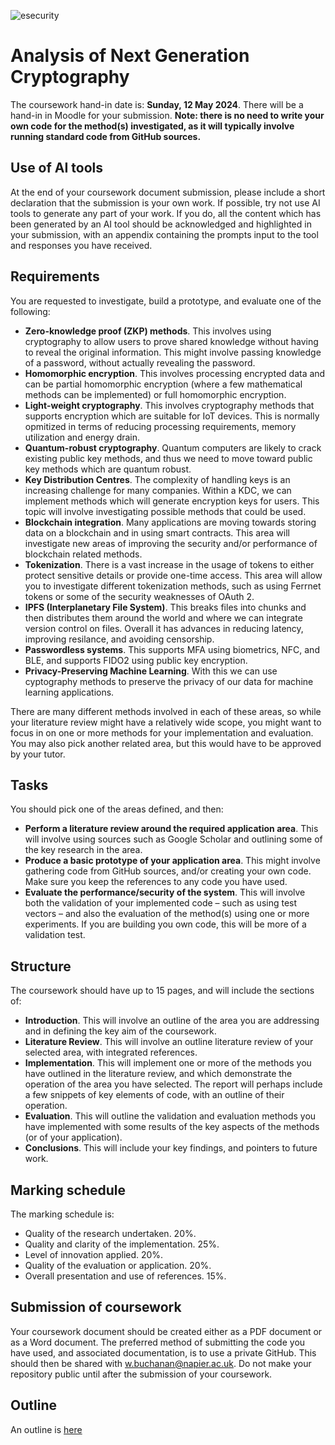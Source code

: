 ![esecurity](https://raw.githubusercontent.com/billbuchanan/esecurity/master/z_associated/esecurity_graphics.jpg)

# Analysis of Next Generation Cryptography
The coursework hand-in date is: **Sunday, 12 May 2024**. There will be a hand-in in Moodle for your submission. **Note: there is no need to write your own code for the method(s) investigated, as it will typically involve running standard code from GitHub sources.**
## Use of AI tools
At the end of your coursework document submission, please include a short declaration that the submission is your own work. If possible, try not use AI tools to generate any part of your work. If you do, all the content which has been generated by an AI tool should be acknowledged and highlighted in your submission, with an appendix containing the prompts input to the tool and responses you have received.  


## Requirements

You are requested to investigate, build a prototype, and evaluate one of the following:

* **Zero-knowledge proof (ZKP) methods**. This involves using cryptography to allow users to prove shared knowledge without having to reveal the original information. This might involve passing knowledge of a password, without actually revealing the password.
* **Homomorphic encryption**. This involves processing encrypted data and can be partial homomorphic encryption (where a few mathematical methods can be implemented) or full homomorphic encryption.
* **Light-weight cryptography**. This involves cryptography methods that supports encryption which are suitable for IoT devices. This is normally opmitized in terms of reducing processing requirements, memory utilization and energy drain.
* **Quantum-robust cryptography**. Quantum computers are likely to crack existing public key methods, and thus we need to move toward public key methods which are quantum robust.
* **Key Distribution Centres**. The complexity of handling keys is an increasing challenge for many companies. Within a KDC, we can implement methods which will generate encryption keys for users. This topic will involve investigating possible methods that could be used.
* **Blockchain integration**. Many applications are moving towards storing data on a blockchain and in using smart contracts. This area will investigate new areas of improving the security and/or performance of blockchain related methods.
* **Tokenization**. There is a vast increase in the usage of tokens to either protect sensitive details or provide one-time access. This area will allow you to investigate different tokenization methods, such as using Ferrnet tokens or some of the security weaknesses of OAuth 2.
* **IPFS (Interplanetary File System)**. This breaks files into chunks and then distributes them around the world and where we can integrate version control on files. Overall it has advances in reducing latency, improving resilance, and avoiding censorship.
* **Passwordless systems**. This supports MFA using biometrics, NFC, and BLE, and supports FIDO2 using public key encryption.
* **Privacy-Preserving Machine Learning**. With this we can use cyptography methods to preserve the privacy of our data for machine learning  applications.

There are many different methods involved in each of these areas, so while your literature review might have a relatively wide scope, you might want to focus in on one or more methods for your implementation and evaluation. You may also pick another related area, but this would have to be approved by your tutor.

## Tasks
You should pick one of the areas defined, and then:

* **Perform a literature review around the required application area**. This will involve using sources such as Google Scholar and outlining some of the key research in the area.
* **Produce a basic prototype of your application area**. This might involve gathering code from GitHub sources, and/or creating your own code. Make sure you keep the references to any code you have used.
* **Evaluate the performance/security of the system**. This will involve both the validation of your implemented code – such as using test vectors – and also the evaluation of the method(s) using one or more experiments. If you are building you own code, this will be more of a validation test.

## Structure
The coursework should have up to 15 pages, and will include the sections of:

* **Introduction**. This will involve an outline of the area you are addressing and in defining the key aim of the coursework.
* **Literature Review**. This will involve an outline literature review of your selected area, with integrated references.
* **Implementation**. This will implement one or more of the methods you have outlined in the literature review, and which demonstrate the operation of the area you have selected. The report will perhaps include a few snippets of key elements of code, with an outline of their operation.
* **Evaluation**. This will outline the validation and evaluation methods you have implemented with some results of the key aspects of the methods (or of your application).
* **Conclusions**. This will include your key findings, and pointers to future work.

## Marking schedule

The marking schedule is:

* Quality of the research undertaken. 20%.
* Quality and clarity of the implementation. 25%.
* Level of innovation applied. 20%.
* Quality of the evaluation or application. 20%.
* Overall presentation and use of references. 15%.

## Submission of coursework

Your coursework document should be created either as a PDF document or as a Word document. The preferred method of submitting the code you have used, and associated documentation, is to use a private GitHub. This should then be shared with w.buchanan@napier.ac.uk. Do not make your repository public until after the submission of your coursework.

## Outline
An outline is [here](https://www.youtube.com/watch?v=f4JaPx6MSYE)


